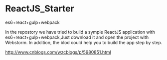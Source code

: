 # ReactJS_Starter
es6+react+gulp+webpack

In the repostory we have tried to bulid a symple ReactJS application with es6+react+gulp+webpack,Just download it and open the project with Webstorm. 
In addition, the blod could help you to build the app step by step.

http://www.cnblogs.com/wzcblogs/p/5980851.html
